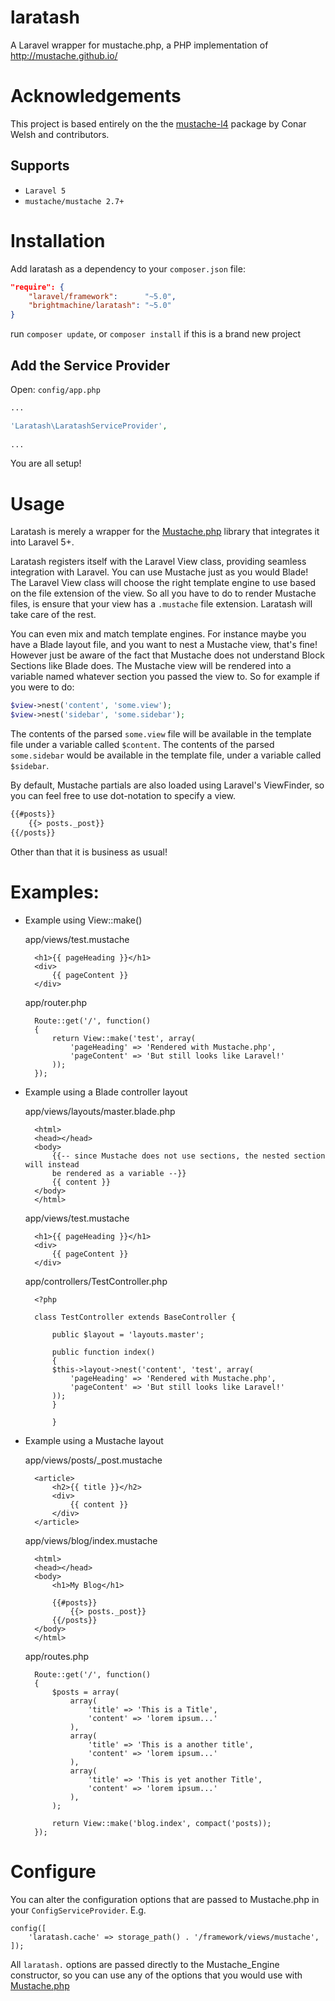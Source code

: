 laratash
========

A Laravel wrapper for mustache.php, a PHP implementation of http://mustache.github.io/

# Acknowledgements

This project is based entirely on the the [mustache-l4](https://github.com/conarwelsh/mustache-l4) package
by Conar Welsh and contributors.

## Supports
- `Laravel 5`
- `mustache/mustache 2.7+`

# Installation

Add laratash as a dependency to your `composer.json` file:

```json
"require": {
	"laravel/framework":      "~5.0",
	"brightmachine/laratash": "~5.0"
}
```

run `composer update`, or `composer install` if this is a brand new project
	
## Add the Service Provider

Open: `config/app.php`

```php
...

'Laratash\LaratashServiceProvider',
	
...
```

You are all setup!


# Usage

Laratash is merely a wrapper for the [Mustache.php](https://github.com/bobthecow/mustache.php) library that integrates it into Laravel 5+.

Laratash registers itself with the Laravel View class, providing seamless integration with Laravel.  You can use Mustache just as you would Blade!
The Laravel View class will choose the right template engine to use based on the file extension of the view.  So all you have to do to render Mustache files, is ensure that your view has a `.mustache` file extension.  Laratash will take care of the rest.

You can even mix and match template engines.  For instance maybe you have a Blade layout file, and you want to nest a Mustache view, that's fine!  However just be aware of the fact that Mustache does not understand Block Sections like Blade does.
The Mustache view will be rendered into a variable named whatever section you passed the view to.  So for example if you were to do:

```php
$view->nest('content', 'some.view');
$view->nest('sidebar', 'some.sidebar');
```

The contents of the parsed `some.view` file will be available in the template file under a variable called `$content`.
The contents of the parsed `some.sidebar` would be available in the template file, under a variable called `$sidebar`.

By default, Mustache partials are also loaded using Laravel's ViewFinder, so you can feel free to use dot-notation to specify a view.

```html
{{#posts}}
	{{> posts._post}}
{{/posts}}
```

Other than that it is business as usual!

# Examples:

- Example using View::make()

	app/views/test.mustache
	
		<h1>{{ pageHeading }}</h1>
		<div>
			{{ pageContent }}
		</div>
		
	app/router.php
	
		Route::get('/', function()
		{
			return View::make('test', array(
				'pageHeading' => 'Rendered with Mustache.php',
				'pageContent' => 'But still looks like Laravel!'
			));
		});

- Example using a Blade controller layout
	
	app/views/layouts/master.blade.php

		<html>
		<head></head>
		<body>
			{{-- since Mustache does not use sections, the nested section will instead
			be rendered as a variable --}}
			{{ content }}
		</body>
		</html>
		
	app/views/test.mustache
	
		<h1>{{ pageHeading }}</h1>
		<div>
			{{ pageContent }}
		</div>
	
	app/controllers/TestController.php

		<?php

		class TestController extends BaseController {
		
		    public $layout = 'layouts.master';
		    
		    public function index()
		    {
		 	$this->layout->nest('content', 'test', array(
		 		'pageHeading' => 'Rendered with Mustache.php',
				'pageContent' => 'But still looks like Laravel!'
		 	));   
		    }
		    
	    	}
	    	
- Example using a Mustache layout

	app/views/posts/_post.mustache
		
		<article>
			<h2>{{ title }}</h2>
			<div>
				{{ content }}
			</div>
		</article>
	
	app/views/blog/index.mustache

		<html>
		<head></head>
		<body>
			<h1>My Blog</h1>
			
			{{#posts}}
				{{> posts._post}}
			{{/posts}}
		</body>
		</html>
		
	app/routes.php
	
		Route::get('/', function()
		{
			$posts = array(
				array(
					'title' => 'This is a Title',
					'content' => 'lorem ipsum...'
				),
				array(
					'title' => 'This is a another title',
					'content' => 'lorem ipsum...'
				),
				array(
					'title' => 'This is yet another Title',
					'content' => 'lorem ipsum...'
				),
			);
			
			return View::make('blog.index', compact('posts));
		});

# Configure

You can alter the configuration options that are passed to Mustache.php in your `ConfigServiceProvider`. E.g. 

	config([
		'laratash.cache' => storage_path() . '/framework/views/mustache',
	]);
	
All `laratash.` options are passed directly to the Mustache_Engine constructor, so you can use any of the options that you would use with [Mustache.php](https://github.com/bobthecow/mustache.php)
